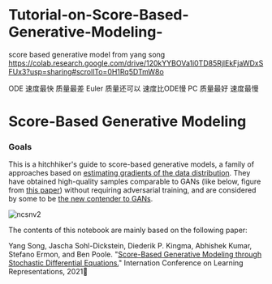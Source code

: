 # Tutorial-on-Score-Based-Generative-Modeling-
score based generative model from yang song
https://colab.research.google.com/drive/120kYYBOVa1i0TD85RjlEkFjaWDxSFUx3?usp=sharing#scrollTo=0H1Rq5DTmW8o

ODE
速度最快 质量最差
Euler
质量还可以 速度比ODE慢
PC
质量最好 速度最慢

# Score-Based Generative Modeling


### Goals
This is a hitchhiker's guide to score-based generative models, a family of approaches based on [estimating gradients of the data distribution](https://arxiv.org/abs/1907.05600). They have obtained high-quality samples comparable to GANs (like below, figure from [this paper](https://arxiv.org/abs/2006.09011)) without requiring adversarial training, and are considered by some to be [the new contender to GANs](https://ajolicoeur.wordpress.com/the-new-contender-to-gans-score-matching-with-langevin-sampling/).

![ncsnv2](https://github.com/ermongroup/ncsnv2/blob/master/assets/samples.jpg?raw=true)

The contents of this notebook are mainly based on the following paper: 

Yang Song, Jascha Sohl-Dickstein, Diederik P. Kingma, Abhishek Kumar, Stefano Ermon, and Ben Poole. "[Score-Based Generative Modeling through Stochastic Differential Equations.](https://arxiv.org/pdf/2011.13456.pdf)" Internation Conference on Learning Representations, 2021

